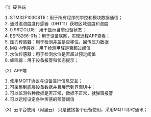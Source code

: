 （1）硬件端
1.	STM32F103C8T6：用于所有程序的中控和模块数据通信；
2.	通过温湿度度传感器（DHT11）获取区域温度和湿度
3.	0.96寸OLDE：用于显示当前设备状态；
4.	ESP8266-01s：用于设备联网，实现远程APP查看；
5.	压力传感器：用于检测井盖是否移位，回传压力数据
6.	MQ-4传感器：用于检测甲醛是否超过阈值
7.	水位传感器：用于检测水位是否超过预定阈值
8.	蜂鸣器：用于设备报警和状态提示；

（2）APP端
1.	使用MQTT协议与设备进行信息交互；
2.	可采集到底层设备数据并且展示到界面UI中；
3.	可以监测各种数据是否正常，数据不正常，就弹窗报警
4.	可以远程设定各种传感的预警阈值

（3）云平台使用（阿里云）
只是链接各个设备使用，采用MQTT即时通讯；
